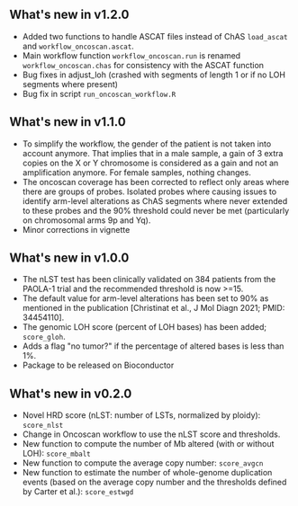## What's new in v1.2.0
- Added two functions to handle ASCAT files instead of ChAS `load_ascat` and
`workflow_oncoscan.ascat`.
- Main workflow function `workflow_oncoscan.run` is renamed 
`workflow_oncoscan.chas` for consistency with the ASCAT function
- Bug fixes in adjust_loh (crashed with segments of length 1 or if no LOH 
segments where present)
- Bug fix in script `run_oncoscan_workflow.R`

## What's new in v1.1.0

- To simplify the workflow, the gender of the patient is not taken into account 
anymore. That implies that in a male sample, a gain of 3 extra copies on the X 
or Y chromosome is considered as a gain and not an amplification anymore. For 
female samples, nothing changes.
- The oncoscan coverage has been corrected to reflect only areas where there are
groups of probes. Isolated probes where causing issues to identify arm-level 
alterations as ChAS segments where never extended to these probes and the 90% 
threshold could never be met (particularly on chromosomal arms 9p and Yq).
- Minor corrections in vignette

## What's new in v1.0.0

- The nLST test has been clinically validated on 384 patients from the PAOLA-1
    trial and the recommended threshold is now >=15.
- The default value for arm-level alterations has been set to 90% as mentioned
    in the publication [Christinat et al., J Mol Diagn 2021; PMID: 34454110].
- The genomic LOH score (percent of LOH bases) has been added; `score_gloh`.
- Adds a flag "no tumor?" if the percentage of altered bases is less than 1%.
- Package to be released on Bioconductor


## What's new in v0.2.0

- Novel HRD score (nLST: number of LSTs, normalized by ploidy): `score_nlst`
- Change in Oncoscan workflow to use the nLST score and thresholds.
- New function to compute the number of Mb altered (with or without LOH):
    `score_mbalt`
- New function to compute the average copy number: `score_avgcn`
- New function to estimate the number of whole-genome duplication events (based
    on the average copy number and the thresholds defined by Carter et al.): 
    `score_estwgd`
